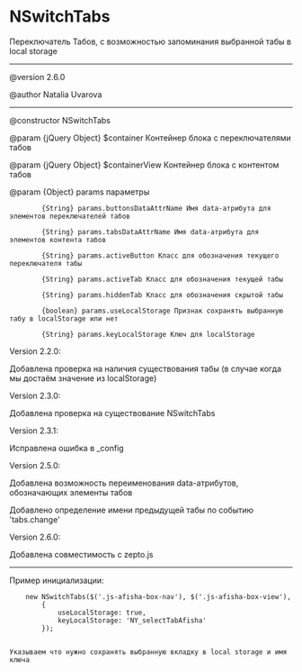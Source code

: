 NSwitchTabs
===========

Переключатель Табов, с возможностью запоминания выбранной табы в local storage

---

@version 2.6.0

@author Natalia Uvarova
 
---
@constructor NSwitchTabs

@param {jQuery Object} $container Контейнер блока с переключателями табов

@param {jQuery Object} $containerView Контейнер блока с контентом табов

@param {Object} params параметры
	
			{String} params.buttonsDataAttrName Имя data-атрибута для элементов переключателей табов
		
	        {String} params.tabsDataAttrName Имя data-атрибута для элементов контента табов
	        
	        {String} params.activeButton Класс для обозначения текущего переключателя табы
	        
	        {String} params.activeTab Класс для обозначения текущей табы
	        
	        {String} params.hiddenTab Класс для обозначения скрытой табы
	        
	        {boolean} params.useLocalStorage Признак сохранять выбранную табу в localStorage или нет
	        
	        {String} params.keyLocalStorage Ключ для localStorage

Version 2.2.0:

Добавлена проверка на наличия существования табы (в случае когда мы достаём значение из localStorage)

Version 2.3.0:

Добавлена проверка на существование NSwitchTabs

Version 2.3.1:

Исправлена ошибка в _config 

Version 2.5.0:

Добавлена возможность переименования data-атрибутов, обозначающих элементы табов

Добавлено определение имени предыдущей табы по событию 'tabs.change'

Version 2.6.0:

Добавлена совместимость с zepto.js

---

Пример инициализации:

        new NSwitchTabs($('.js-afisha-box-nav'), $('.js-afisha-box-view'),
            {
                useLocalStorage: true, 
                keyLocalStorage: 'NY_selectTabAfisha'
            });


	Указываем что нужно сохранять выбранную вкладку в local storage и имя ключа            
          
  
